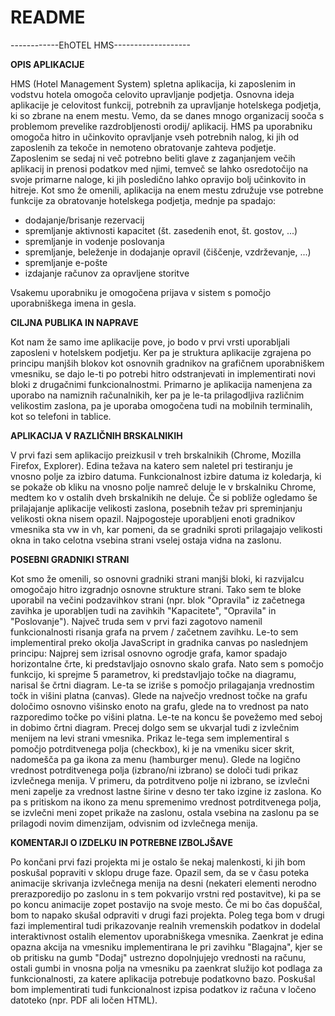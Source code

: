 # README #

------------EhOTEL HMS-------------------

**OPIS APLIKACIJE**

HMS (Hotel Management System) spletna aplikacija, ki zaposlenim in vodstvu hotela omogoča celovito upravljanje podjetja. Osnovna ideja aplikacije je celovitost funkcij, potrebnih za upravljanje hotelskega podjetja, ki so zbrane na enem mestu. Vemo, da se danes mnogo organizacij sooča s problemom prevelike razdrobljenosti orodij/ aplikacij. HMS pa uporabniku omogoča hitro in učinkovito opravljanje vseh potrebnih nalog, ki jih od zaposlenih za tekoče in nemoteno obratovanje zahteva podjetje. Zaposlenim se sedaj ni več potrebno beliti glave z zaganjanjem večih aplikacij in prenosi podatkov med njimi, temveč se lahko osredotočijo na svoje primarne naloge, ki jih posledično lahko opravijo bolj učinkovito in hitreje.
Kot smo že omenili, aplikacija na enem mestu združuje vse potrebne funkcije za obratovanje hotelskega podjetja, mednje pa spadajo:

* dodajanje/brisanje rezervacij
* spremljanje aktivnosti kapacitet (št. zasedenih enot, št. gostov, ...)
* spremljanje in vodenje poslovanja
* spremljanje, beleženje in dodajanje opravil (čiščenje, vzdrževanje, ...)
* spremljanje e-pošte
* izdajanje računov za opravljene storitve

Vsakemu uporabniku je omogočena prijava v sistem s pomočjo uporabniškega imena in gesla.

**CILJNA PUBLIKA IN NAPRAVE**

Kot nam že samo ime aplikacije pove, jo bodo v prvi vrsti uporabljali zaposleni v hotelskem podjetju. Ker pa je struktura aplikacije zgrajena po principu manjših blokov kot osnovnih gradnikov na grafičnem uporabniškem vmesniku, se dajo le-ti po potrebi hitro odstranjevati in implementirati novi bloki z drugačnimi funkcionalnostmi. 
Primarno je aplikacija namenjena za uporabo na namiznih računalnikih, ker pa je le-ta prilagodljiva različnim velikostim zaslona, pa je uporaba omogočena tudi na mobilnih terminalih, kot so telefoni in tablice.

**APLIKACIJA V RAZLIČNIH BRSKALNIKIH**

V prvi fazi sem aplikacijo preizkusil v treh brskalnikih (Chrome, Mozilla Firefox, Explorer). Edina težava na katero sem naletel pri testiranju je vnosno polje za izbiro datuma. Funkcionalnost izbire datuma iz koledarja, ki se pokaže ob kliku na vnosno polje namreč deluje le v brskalniku Chrome, medtem ko v ostalih dveh brskalnikih ne deluje. Če si pobliže ogledamo še prilajajanje aplikacije velikosti zaslona, posebnih težav pri spreminjanju velikosti okna nisem opazil. Najpogosteje uporabljeni enoti gradnikov vmesnika sta vw in vh, kar pomeni, da se gradniki sproti prilagajajo velikosti okna in tako celotna vsebina strani vselej ostaja vidna na zaslonu.

**POSEBNI GRADNIKI STRANI**

Kot smo že omenili, so osnovni gradniki strani manjši bloki, ki razvijalcu omogočajo hitro izgradnjo osnovne strukture strani. Tako sem te bloke uporabil na večini podzavihkov strani (npr. blok "Opravila" iz začetnega zavihka je uporabljen tudi na zavihkih "Kapacitete", "Opravila" in "Poslovanje").
Največ truda sem v prvi fazi zagotovo namenil funkcionalnosti risanja grafa na prvem / začetnem zavihku. Le-to sem implementiral preko okolja JavaScript in gradnika canvas po naslednjem principu: Najprej sem izrisal osnovno ogrodje grafa, kamor spadajo horizontalne črte, ki predstavljajo osnovno skalo grafa. Nato sem s pomočjo funkcijo, ki sprejme 5 parametrov, ki predstavljajo točke na diagramu, narisal še črtni diagram. Le-ta se izriše s pomočjo prilagajanja vrednostim točk in višini platna (canvas). Glede na največjo vrednost točke na grafu določimo osnovno višinsko enoto na grafu, glede na to vrednost pa nato razporedimo točke po višini platna. Le-te na koncu še povežemo med seboj in dobimo črtni diagram.
Precej dolgo sem se ukvarjal tudi z izvlečnim menijem na levi strani vmesnika. Prikaz le-tega sem implementiral s pomočjo potrditvenega polja (checkbox), ki je na vmeniku sicer skrit, nadomešča pa ga ikona za menu (hamburger menu). Glede na logično vrednost potrditvenega polja (izbrano/ni izbrano) se določi tudi prikaz izvlečnega menija. V primeru, da potrditveno polje ni izbrano, se izvlečni meni zapelje za vrednost lastne širine v desno ter tako izgine iz zaslona. Ko pa s pritiskom na ikono za menu spremenimo vrednost potrditvenega polja, se izvlečni meni zopet prikaže na zaslonu, ostala vsebina na zaslonu pa se prilagodi novim dimenzijam, odvisnim od izvlečnega menija.

**KOMENTARJI O IZDELKU IN POTREBNE IZBOLJŠAVE**

Po končani prvi fazi projekta mi je ostalo še nekaj malenkosti, ki jih bom poskušal popraviti v sklopu druge faze. Opazil sem, da se v času poteka animacije skrivanja izvlečnega menija na desni (nekateri elementi nerodno prerazporedijo po zaslonu in s tem pokvarijo vrstni red postavitve), ki pa se po koncu animacije zopet postavijo na svoje mesto. Če mi bo čas dopuščal, bom to napako skušal odpraviti v drugi fazi projekta. Poleg tega bom v drugi fazi implementiral tudi prikazovanje realnih vremenskih podatkov in dodelal interaktivnost ostalih elementov uporabniškega vmesnika. Zaenkrat je edina opazna akcija na vmesniku implementirana le pri zavihku "Blagajna", kjer se ob pritisku na gumb "Dodaj" ustrezno dopolnjujejo vrednosti na računu, ostali gumbi in vnosna polja na vmesniku pa zaenkrat služijo kot podlaga za funkcionalnosti, za katere aplikacija potrebuje podatkovno bazo. Poskušal bom implementirati tudi funkcionalnost izpisa podatkov iz računa v ločeno datoteko (npr. PDF ali ločen HTML).